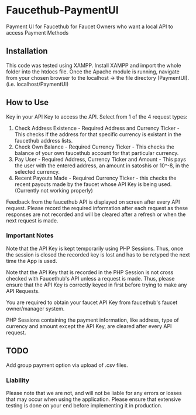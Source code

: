 # Faucethub-PaymentUI
Payment UI for Faucethub for Faucet Owners who want a local API to access Payment Methods

## Installation
This code was tested using XAMPP. Install XAMPP and import the whole folder into the htdocs file.
Once the Apache module is running, navigate from your chosen browser to the localhost -> the file directory (PaymentUI). (i.e. localhost/PaymentUI)

## How to Use
Key in your API Key to access the API.
Select from 1 of the 4 request types:
1) Check Address Existence - Required Address and Currency Ticker - This checks if the address for that specific currency is existant in the faucethub address lists.
2) Check Own Balance - Required Currency Ticker - This checks the balance of your own faucethub account for that particular currency.
3) Pay User - Required Address, Currency Ticker and Amount - This pays the user with the entered address, an amount in satoshis or 10^-8, in the selected currency.
4) Recent Payouts Made - Required Currency Ticker - this checks the recent payouts made by the faucet whose API Key is being used. (Currently not working properly)

Feedback from the faucethub API is displayed on screen after every API request. Please record the required information after each request as these responses are not recorded and will be cleared after a refresh or when the next request is made.

### Important Notes
Note that the API Key is kept temporarily using PHP Sessions. Thus, once the session is closed the recorded key is lost and has to be retyped the next time the App is used.

Note that the API Key that is recorded in the PHP Session is not cross checked with Faucethub's API unless a request is made. Thus, please ensure that the API Key is correctly keyed in first before trying to make any API Requests.

You are required to obtain your faucet API Key from faucethub's faucet owner/manager system.

PHP Sessions containing the payment information, like address, type of currency and amount except the API Key, are cleared after every API request.


## TODO
Add group payment option via upload of .csv files.

### Liability
Please note that we are not, and will not be liable for any errors or losses that may occur when using the application. Please ensure that extensive testing is done on your end before implementing it in production.
